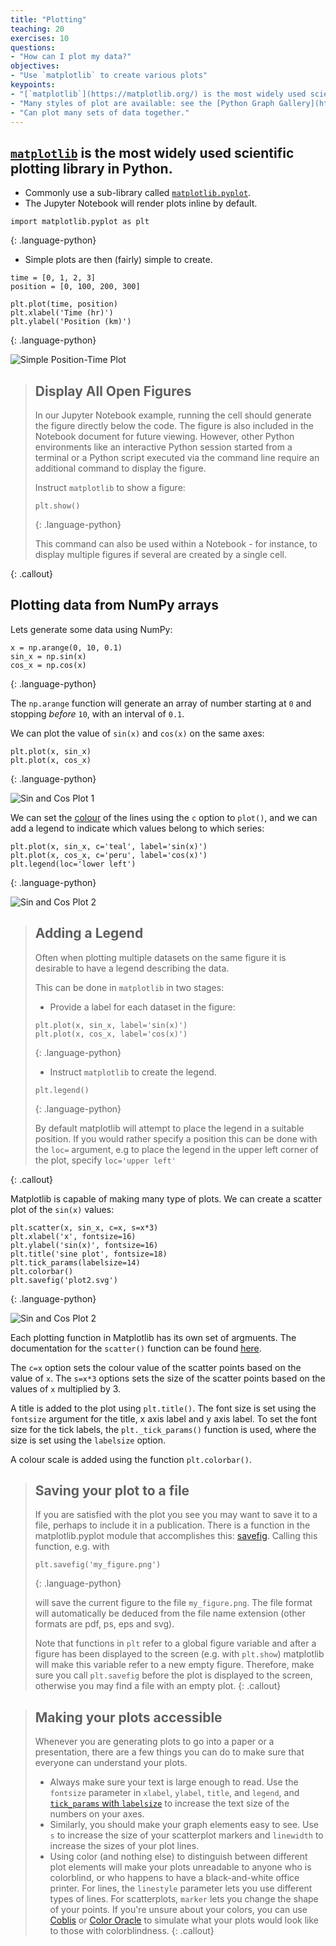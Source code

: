 ```yaml
---
title: "Plotting"
teaching: 20
exercises: 10
questions:
- "How can I plot my data?"
objectives:
- "Use `matplotlib` to create various plots"
keypoints:
- "[`matplotlib`](https://matplotlib.org/) is the most widely used scientific plotting library in Python."
- "Many styles of plot are available: see the [Python Graph Gallery](https://python-graph-gallery.com/matplotlib/) for more options."
- "Can plot many sets of data together."
---
```

## [`matplotlib`](https://matplotlib.org/) is the most widely used scientific plotting library in Python.

*   Commonly use a sub-library called [`matplotlib.pyplot`](https://matplotlib.org/stable/api/_as_gen/matplotlib.pyplot.html#module-matplotlib.pyplot).
*   The Jupyter Notebook will render plots inline by default.

~~~
import matplotlib.pyplot as plt
~~~
{: .language-python}

*   Simple plots are then (fairly) simple to create.

~~~
time = [0, 1, 2, 3]
position = [0, 100, 200, 300]

plt.plot(time, position)
plt.xlabel('Time (hr)')
plt.ylabel('Position (km)')
~~~
{: .language-python}

![Simple Position-Time Plot](../fig/9_simple_position_time_plot.svg)

> ## Display All Open Figures
> 
> In our Jupyter Notebook example, running the cell should generate the figure directly below the code. 
> The figure is also included in the Notebook document for future viewing.
> However, other Python environments like an interactive Python session started from a terminal 
> or a Python script executed via the command line require an additional command to display the figure.
>
> Instruct `matplotlib` to show a figure:
> ~~~
> plt.show()
> ~~~
> {: .language-python}
>
> This command can also be used within a Notebook - for instance, to display multiple figures
> if several are created by a single cell.
>
{: .callout}

## Plotting data from NumPy arrays

Lets generate some data using NumPy:

~~~
x = np.arange(0, 10, 0.1)
sin_x = np.sin(x)
cos_x = np.cos(x)
~~~
{: .language-python}

The `np.arange` function will generate an array of number starting at `0` and stopping _before_ `10`, with an interval of `0.1`.

We can plot the value of `sin(x)` and `cos(x)` on the same axes:

~~~
plt.plot(x, sin_x)
plt.plot(x, cos_x)
~~~
{: .language-python}

![Sin and Cos Plot 1](../fig/9_sin_cos_1.svg)

We can set the [colour](https://matplotlib.org/stable/_images/sphx_glr_named_colors_003.png) of the lines using the `c` option to `plot()`, and we can add a legend to indicate which values belong to which series:

~~~
plt.plot(x, sin_x, c='teal', label='sin(x)')
plt.plot(x, cos_x, c='peru', label='cos(x)')
plt.legend(loc='lower left')
~~~
{: .language-python}

![Sin and Cos Plot 2](../fig/9_sin_cos_2.svg)

> ## Adding a Legend
> 
> Often when plotting multiple datasets on the same figure it is desirable to have 
> a legend describing the data.
>
> This can be done in `matplotlib` in two stages:
> 
> * Provide a label for each dataset in the figure:
>
> ~~~
> plt.plot(x, sin_x, label='sin(x)')
> plt.plot(x, cos_x, label='cos(x)')
> ~~~
> {: .language-python}
>
> * Instruct `matplotlib` to create the legend.
>
> ~~~
> plt.legend()
> ~~~
> {: .language-python}
>
> By default matplotlib will attempt to place the legend in a suitable position. If you
> would rather specify a position this can be done with the `loc=` argument, e.g to place
> the legend in the upper left corner of the plot, specify `loc='upper left'`
>
{: .callout}

Matplotlib is capable of making many type of plots. We can create a scatter plot of the `sin(x)` values:

~~~
plt.scatter(x, sin_x, c=x, s=x*3)
plt.xlabel('x', fontsize=16)
plt.ylabel('sin(x)', fontsize=16)
plt.title('sine plot', fontsize=18)
plt.tick_params(labelsize=14)
plt.colorbar()
plt.savefig('plot2.svg')
~~~
{: .language-python}

![Sin and Cos Plot 2](../fig/9_sin_scatter.svg)

Each plotting function in Matplotlib has its own set of argmuents. The documentation for the `scatter()` function can be found [here](https://matplotlib.org/stable/api/_as_gen/matplotlib.pyplot.scatter.html).

The `c=x` option sets the colour value of the scatter points based on the value of `x`. The `s=x*3` options sets the size of the scatter points based on the values of `x` multiplied by 3.

A title is added to the plot using `plt.title()`. The font size is set using the `fontsize` argument for the title, x axis label and y axis label. To set the font size for the tick labels, the `plt._tick_params()` function is used, where the size is set using the `labelsize` option. 

A colour scale is added using the function `plt.colorbar()`.

> ## Saving your plot to a file
> 
> If you are satisfied with the plot you see you may want to save it to a file,
> perhaps to include it in a publication. There is a function in the
> matplotlib.pyplot module that accomplishes this:
> [savefig](https://matplotlib.org/api/_as_gen/matplotlib.pyplot.savefig.html).
> Calling this function, e.g. with
> ~~~
> plt.savefig('my_figure.png')
> ~~~
> {: .language-python}
> 
> will save the current figure to the file `my_figure.png`. The file format
> will automatically be deduced from the file name extension (other formats
> are pdf, ps, eps and svg).
>
> Note that functions in `plt` refer to a global figure variable
> and after a figure has been displayed to the screen (e.g. with `plt.show`) 
> matplotlib will make this  variable refer to a new empty figure.
> Therefore, make sure you call `plt.savefig` before the plot is displayed to
> the screen, otherwise you may find a file with an empty plot.
{: .callout}

> ## Making your plots accessible
>
> Whenever you are generating plots to go into a paper or a presentation, there are a few things you can do to make sure that everyone can understand your plots.
> * Always make sure your text is large enough to read. Use the `fontsize` parameter in `xlabel`, `ylabel`, `title`, and `legend`, and [`tick_params` with `labelsize`](https://matplotlib.org/2.1.1/api/_as_gen/matplotlib.pyplot.tick_params.html) to increase the text size of the numbers on your axes.
> * Similarly, you should make your graph elements easy to see. Use `s` to increase the size of your scatterplot markers and `linewidth` to increase the sizes of your plot lines.
> * Using color (and nothing else) to distinguish between different plot elements will make your plots unreadable to anyone who is colorblind, or who happens to have a black-and-white office printer. For lines, the `linestyle` parameter lets you use different types of lines. For scatterplots, `marker` lets you change the shape of your points. If you're unsure about your colors, you can use [Coblis](https://www.color-blindness.com/coblis-color-blindness-simulator/) or [Color Oracle](https://colororacle.org/) to simulate what your plots would look like to those with colorblindness.
{: .callout}
